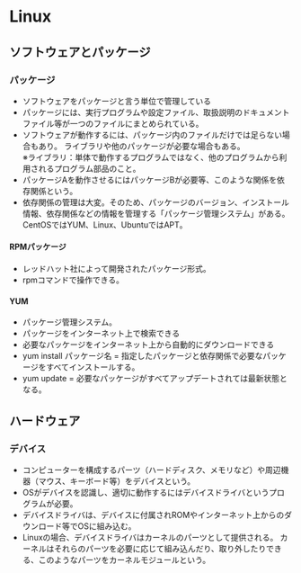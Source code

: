 # Linux
## ソフトウェアとパッケージ
### パッケージ
- ソフトウェアをパッケージと言う単位で管理している
- パッケージには、実行プログラムや設定ファイル、取扱説明のドキュメントファイル等が一つのファイルにまとめられている。
- ソフトウェアが動作するには、パッケージ内のファイルだけでは足らない場合もあり。
ライブラリや他のパッケージが必要な場合もある。\
※ライブラリ：単体で動作するプログラムではなく、他のプログラムから利用されるプログラム部品のこと。
- パッケージAを動作させるにはパッケージBが必要等、このような関係を依存関係という。
- 依存関係の管理は大変。そのため、パッケージのバージョン、インストール情報、依存関係などの情報を管理する「パッケージ管理システム」がある。\
CentOSではYUM、Linux、UbuntuではAPT。
#### RPMパッケージ
- レッドハット社によって開発されたパッケージ形式。
- rpmコマンドで操作できる。
#### YUM
- パッケージ管理システム。
- パッケージをインターネット上で検索できる
- 必要なパッケージをインターネット上から自動的にダウンロードできる
- yum install パッケージ名 = 指定したパッケージと依存関係で必要なパッケージをすべてインストールする。
- yum update = 必要なパッケージがすべてアップデートされては最新状態となる。

## ハードウェア
### デバイス
- コンピューターを構成するパーツ（ハードディスク、メモリなど）や周辺機器（マウス、キーボード等）をデバイスという。
- OSがデバイスを認識し、適切に動作するにはデバイスドライバというプログラムが必要。
- デバイスドライバは、デバイスに付属されROMやインターネット上からのダウンロード等でOSに組み込む。
- Linuxの場合、デバイスドライバはカーネルのパーツとして提供される。
カーネルはそれらのパーツを必要に応じて組み込んだり、取り外したりできる、このようなパーツをカーネルモジュールという。

